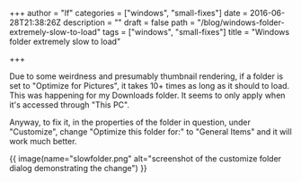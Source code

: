 +++
author = "lf"
categories = ["windows", "small-fixes"]
date = 2016-06-28T21:38:26Z
description = ""
draft = false
path = "/blog/windows-folder-extremely-slow-to-load"
tags = ["windows", "small-fixes"]
title = "Windows folder extremely slow to load"

+++

Due to some weirdness and presumably thumbnail rendering, if a folder is set to "Optimize for Pictures", it takes 10+ times as long as it should to load. This was happening for my Downloads folder. It seems to only apply when it's accessed through "This PC".

Anyway, to fix it, in the properties of the folder in question, under "Customize", change "Optimize this folder for:" to "General Items" and it will work much better.

{{ image(name="slowfolder.png" alt="screenshot of the customize folder dialog demonstrating the change") }}

